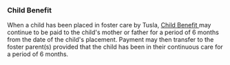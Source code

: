 ###  Child Benefit

When a child has been placed in foster care by Tusla, [ Child Benefit
](/en/social-welfare/families-and-children/child-benefit/) may continue to be
paid to the child's mother or father for a period of 6 months from the date of
the child's placement. Payment may then transfer to the foster parent(s)
provided that the child has been in their continuous care for a period of 6
months.
